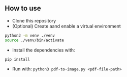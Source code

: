 ## How to use

- Clone this repository
- (Optional) Create aand enable a virtual environment

```bash
python3 -m venv ./venv
source ./venv/bin/activate
```

- Install the dependencies with:

`pip install`

- Run with:
  `python3 pdf-to-image.py <pdf-file-path>`
